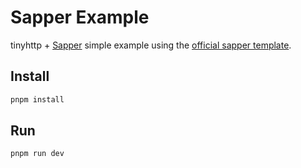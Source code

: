 # Sapper Example

tinyhttp + [Sapper](https://sapper.svelte.dev/) simple example using the [official sapper template](https://github.com/sveltejs/sapper-template).

## Install

```sh
pnpm install
```

## Run

```sh
pnpm run dev
```
